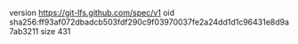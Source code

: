 version https://git-lfs.github.com/spec/v1
oid sha256:ff93af072dbadcb503fdf290c9f03970037fe2a24dd1d1c96431e8d9a7ab3211
size 431
